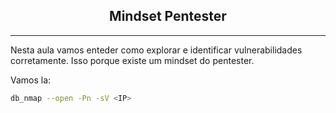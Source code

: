 <h2 align="center">Mindset Pentester</h2>
<hr>

Nesta aula vamos enteder como explorar e identificar vulnerabilidades corretamente. Isso porque existe um mindset do pentester.

Vamos la:

```sh
db_nmap --open -Pn -sV <IP>
```

